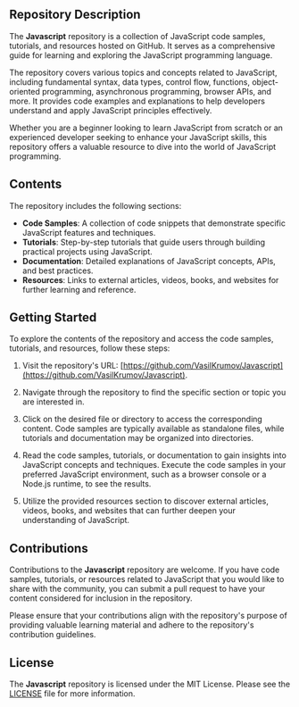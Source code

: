 ## Repository Description

The **Javascript** repository is a collection of JavaScript code samples, tutorials, and resources hosted on GitHub. It serves as a comprehensive guide for learning and exploring the JavaScript programming language.

The repository covers various topics and concepts related to JavaScript, including fundamental syntax, data types, control flow, functions, object-oriented programming, asynchronous programming, browser APIs, and more. It provides code examples and explanations to help developers understand and apply JavaScript principles effectively.

Whether you are a beginner looking to learn JavaScript from scratch or an experienced developer seeking to enhance your JavaScript skills, this repository offers a valuable resource to dive into the world of JavaScript programming.

## Contents

The repository includes the following sections:

- **Code Samples**: A collection of code snippets that demonstrate specific JavaScript features and techniques.
- **Tutorials**: Step-by-step tutorials that guide users through building practical projects using JavaScript.
- **Documentation**: Detailed explanations of JavaScript concepts, APIs, and best practices.
- **Resources**: Links to external articles, videos, books, and websites for further learning and reference.

## Getting Started

To explore the contents of the repository and access the code samples, tutorials, and resources, follow these steps:

1. Visit the repository's URL: [https://github.com/VasilKrumov/Javascript](https://github.com/VasilKrumov/Javascript).

2. Navigate through the repository to find the specific section or topic you are interested in.

3. Click on the desired file or directory to access the corresponding content. Code samples are typically available as standalone files, while tutorials and documentation may be organized into directories.

4. Read the code samples, tutorials, or documentation to gain insights into JavaScript concepts and techniques. Execute the code samples in your preferred JavaScript environment, such as a browser console or a Node.js runtime, to see the results.

5. Utilize the provided resources section to discover external articles, videos, books, and websites that can further deepen your understanding of JavaScript.

## Contributions

Contributions to the **Javascript** repository are welcome. If you have code samples, tutorials, or resources related to JavaScript that you would like to share with the community, you can submit a pull request to have your content considered for inclusion in the repository.

Please ensure that your contributions align with the repository's purpose of providing valuable learning material and adhere to the repository's contribution guidelines.

## License

The **Javascript** repository is licensed under the MIT License. Please see the [LICENSE](https://github.com/VasilKrumov/Javascript/blob/main/LICENSE) file for more information.
